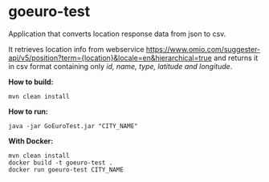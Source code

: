 # goeuro-test
Application that converts location response data from json to csv.

It retrieves location info from webservice https://www.omio.com/suggester-api/v5/position?term={location}&locale=en&hierarchical=true and 
returns it in csv format containing only _id, name, type, latitude and longitude_.

**How to build:**
```
mvn clean install
```

**How to run:**
```
java -jar GoEuroTest.jar "CITY_NAME"
```

**With Docker:**
```
mvn clean install
docker build -t goeuro-test .
docker run goeuro-test CITY_NAME
```
